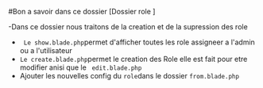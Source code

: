 #Bon a savoir dans ce dossier
[Dossier role ]

-Dans ce dossier nous traitons de la creation et de la supression des role

- ``` Le show.blade.php```permet d'afficher toutes les role assigneer a l'admin ou a l'utilisateur
- ``` Le create.blade.php ```permet le creation des Role elle est fait pour etre modifier anisi que le ``` edit.blade.php```
- Ajouter les nouvelles config du ````role````dans le dossier ```from.blade.php```